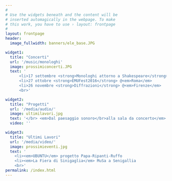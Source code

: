 ```yaml
---
#
# Use the widgets beneath and the content will be
# inserted automagically in the webpage. To make
# this work, you have to use › layout: frontpage
#
layout: frontpage
header:
  image_fullwidth: banners/ele_base.JPG

widget1:
  title: "Concerti"
  url: '/music/monologhi'
  image: prossimiconcerti.JPG
  text: '
      <li>17 settembre <strong>Monologhi attorno a Shakespeare</strong> @<em>Palazzo Braschi</em> di Roma
      <li>27 ottobre <strong>EMUFest2016</strong> @<em>Roma</em>
      <li>26 novembre <strong>Diffrazioni</strong> @<em>Firenze</em>
      <br>'

widget2:
  title: "Progetti"
  url: '/media/audio/'
  image: ultimilavori.jpg
  text: '</br> <em>Dal paesaggio sonoro</br>alla sala da concerto</em> </br> manifestazione in cui verra presentata la mia prima installazione presso l’Accademia Filarmonica Romana <br>'
  video: ''

widget3:
  title: "Ultimi Lavori"
  url: '/media/video/'
  image: prossimieventi.jpg
  text: '
    <li><em>UBUNTU</em> progetto Papa-Ripanti-Ruffo
    <li><em>La Fiera di Sinigaglia</em> MuSa a Senigallia
    <br>'
permalink: /index.html
---
```


<!-- <div id="videoModal" class="reveal-modal large" data-reveal="">
  <div class="flex-video widescreen vimeo" style="display: block;">
    <iframe width="1280" height="720" src="https://www.youtube.com/embed/3b5zCFSmVvU" frameborder="0" allowfullscreen></iframe>
  </div>
  <a class="close-reveal-modal">&#215;</a>
</div> -->
